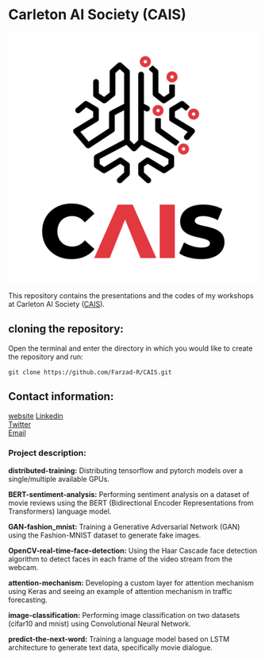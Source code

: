 # Carleton AI Society (CAIS)
![CAIS](logo/CAIS.png)

This repository contains the presentations and the codes of my workshops at Carleton AI Society ([CAIS](https://carletonai.com/)).

## cloning the repository:
Open the terminal and enter the directory in which you would like to create the repository and run:

```
git clone https://github.com/Farzad-R/CAIS.git
```

## Contact information:
[website](https://farzad-r.github.io/)
[Linkedin](https://www.linkedin.com/in/farzad-roozitalab-173066152/)</br>
[Twitter](https://twitter.com/Farzad_rzt)</br>
[Email](farzadroozitalab@cmail.carleton.ca)


### Project description:
<p>
    <b>distributed-training:</b> Distributing tensorflow and pytorch models over a single/multiple
    available GPUs.
</p>
<p>
    <b>BERT-sentiment-analysis:</b> Performing sentiment analysis on a dataset of movie reviews
    using the BERT (Bidirectional Encoder Representations from Transformers) language model.
</p>
<p>
    <b>GAN-fashion_mnist:</b> Training a Generative Adversarial Network (GAN) using the Fashion-MNIST
    dataset to generate fake images.

</p>
<p>
    <b>OpenCV-real-time-face-detection:</b> Using the Haar Cascade face detection algorithm to detect
    faces in each frame of the video stream from the webcam.

</p>
<p>
    <b>attention-mechanism:</b> Developing a custom layer for attention mechanism using Keras and seeing
    an example of attention mechanism in traffic forecasting.

</p>
<p>
    <b>image-classification:</b> Performing image classification on two datasets (cifar10 and mnist)
    using Convolutional Neural Network.

</p>
<p>
    <b>predict-the-next-word:</b> Training a language model based on LSTM architecture to generate text
    data, specifically movie dialogue.

</p>